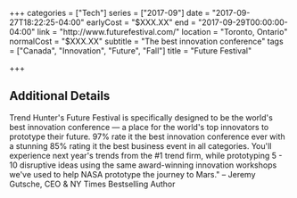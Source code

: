 +++
categories = ["Tech"]
series = ["2017-09"]
date = "2017-09-27T18:22:25-04:00"
earlyCost = "$XXX.XX"
end = "2017-09-29T00:00:00-04:00"
link = "http://www.futurefestival.com/"
location = "Toronto, Ontario"
normalCost = "$XXX.XX"
subtitle = "The best innovation conference"
tags = ["Canada", "Innovation", "Future", "Fall"]
title = "Future Festival"

+++
<!--more-->

## Additional Details

Trend Hunter's Future Festival is specifically designed to be the world's best innovation conference — a place for the world's top innovators to prototype their future. 97% rate it the best innovation conference ever with a stunning 85% rating it the best business event in all categories. You'll experience next year's trends from the #1 trend firm, while prototyping 5 - 10 disruptive ideas using the same award-winning innovation workshops we've used to help NASA prototype the journey to Mars." – Jeremy Gutsche, CEO & NY Times Bestselling Author